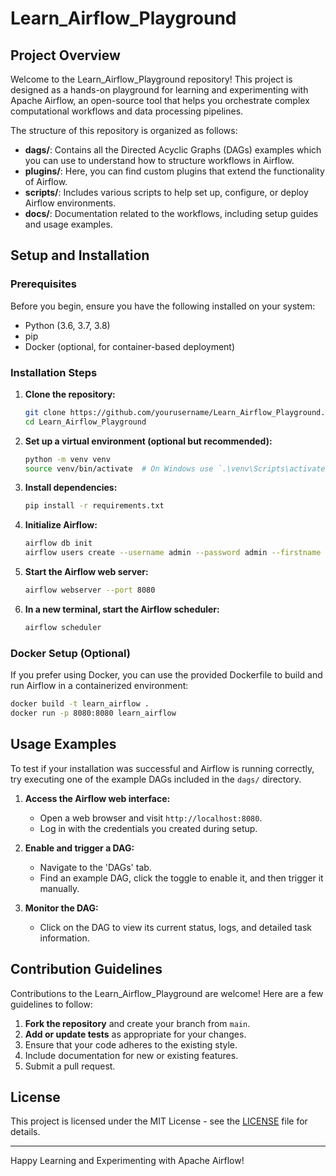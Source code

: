 # Learn_Airflow_Playground

## Project Overview

Welcome to the Learn_Airflow_Playground repository! This project is designed as a hands-on playground for learning and experimenting with Apache Airflow, an open-source tool that helps you orchestrate complex computational workflows and data processing pipelines.

The structure of this repository is organized as follows:

- **dags/**: Contains all the Directed Acyclic Graphs (DAGs) examples which you can use to understand how to structure workflows in Airflow.
- **plugins/**: Here, you can find custom plugins that extend the functionality of Airflow.
- **scripts/**: Includes various scripts to help set up, configure, or deploy Airflow environments.
- **docs/**: Documentation related to the workflows, including setup guides and usage examples.

## Setup and Installation

### Prerequisites

Before you begin, ensure you have the following installed on your system:
- Python (3.6, 3.7, 3.8)
- pip
- Docker (optional, for container-based deployment)

### Installation Steps

1. **Clone the repository:**
   ```bash
   git clone https://github.com/yourusername/Learn_Airflow_Playground.git
   cd Learn_Airflow_Playground
   ```

2. **Set up a virtual environment (optional but recommended):**
   ```bash
   python -m venv venv
   source venv/bin/activate  # On Windows use `.\venv\Scripts\activate`
   ```

3. **Install dependencies:**
   ```bash
   pip install -r requirements.txt
   ```

4. **Initialize Airflow:**
   ```bash
   airflow db init
   airflow users create --username admin --password admin --firstname FIRST_NAME --lastname LAST_NAME --role Admin --email EMAIL@example.com
   ```

5. **Start the Airflow web server:**
   ```bash
   airflow webserver --port 8080
   ```

6. **In a new terminal, start the Airflow scheduler:**
   ```bash
   airflow scheduler
   ```

### Docker Setup (Optional)

If you prefer using Docker, you can use the provided Dockerfile to build and run Airflow in a containerized environment:

```bash
docker build -t learn_airflow .
docker run -p 8080:8080 learn_airflow
```

## Usage Examples

To test if your installation was successful and Airflow is running correctly, try executing one of the example DAGs included in the `dags/` directory.

1. **Access the Airflow web interface:**
   - Open a web browser and visit `http://localhost:8080`.
   - Log in with the credentials you created during setup.

2. **Enable and trigger a DAG:**
   - Navigate to the 'DAGs' tab.
   - Find an example DAG, click the toggle to enable it, and then trigger it manually.

3. **Monitor the DAG:**
   - Click on the DAG to view its current status, logs, and detailed task information.

## Contribution Guidelines

Contributions to the Learn_Airflow_Playground are welcome! Here are a few guidelines to follow:

1. **Fork the repository** and create your branch from `main`.
2. **Add or update tests** as appropriate for your changes.
3. Ensure that your code adheres to the existing style.
4. Include documentation for new or existing features.
5. Submit a pull request.

## License

This project is licensed under the MIT License - see the [LICENSE](LICENSE) file for details.

---

Happy Learning and Experimenting with Apache Airflow!
